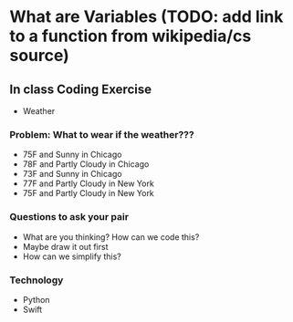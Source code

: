 # What are Variables (TODO: add link to a function from wikipedia/cs source)

## In class Coding Exercise
* Weather

### Problem: What to wear if the weather???
* 75F and Sunny in Chicago 
* 78F and Partly Cloudy in Chicago
* 73F and Sunny in Chicago
* 77F and Partly Cloudy in New York
* 75F and Partly Cloudy in New York

### Questions to ask your pair
  * What are you thinking? How can we code this?
  * Maybe draw it out first
  * How can we simplify this?

### Technology
 * Python
 * Swift